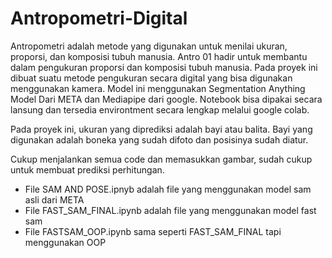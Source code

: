 # Antropometri-Digital
Antropometri adalah metode yang digunakan untuk menilai ukuran, proporsi, dan komposisi tubuh manusia. Antro 01 hadir untuk membantu dalam pengukuran proporsi dan komposisi tubuh manusia. Pada proyek ini dibuat suatu metode pengukuran secara digital yang bisa digunakan menggunakan kamera. Model ini menggunakan Segmentation Anything Model Dari META dan Mediapipe dari google. Notebook bisa dipakai secara lansung dan tersedia environtment secara lengkap melalui google colab. 

Pada proyek ini, ukuran yang diprediksi adalah bayi atau balita. Bayi yang digunakan adalah boneka yang sudah difoto dan posisinya sudah diatur.

Cukup menjalankan semua code dan memasukkan gambar, sudah cukup untuk membuat prediksi perhitungan.

- File SAM AND POSE.ipnyb adalah file yang menggunakan model sam asli dari META
- File FAST_SAM_FINAL.ipynb adalah file yang menggunakan model fast sam
- File FASTSAM_OOP.ipynb sama seperti FAST_SAM_FINAL tapi menggunakan OOP
